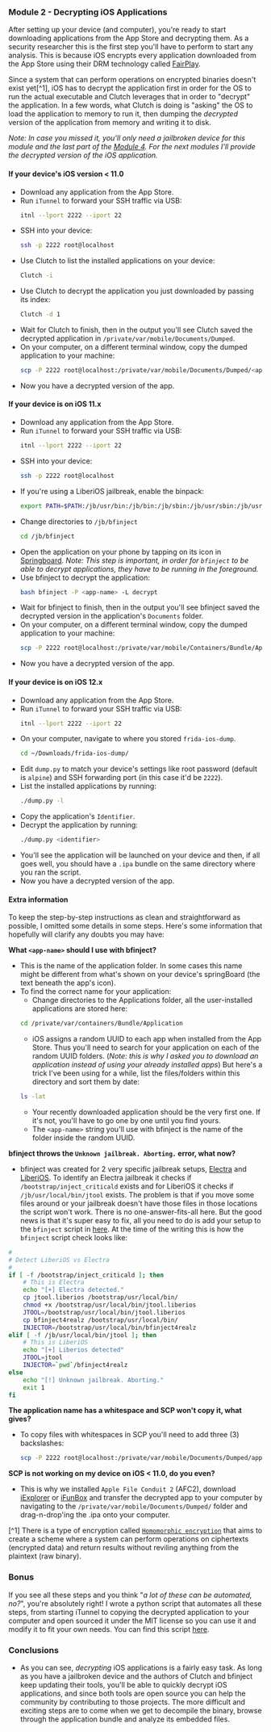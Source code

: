 ### Module 2 - Decrypting iOS Applications

After setting up your device (and computer), you're ready to start downloading applications from the App Store and decrypting them. As a security researcher this is the first step you'll have to perform to start any analysis. This is because iOS encrypts every application downloaded from the App Store using their DRM technology called [FairPlay](https://en.wikipedia.org/wiki/FairPlay).

Since a system that can perform operations on encrypted binaries doesn't exist yet[^1], iOS has to decrypt the application first in order for the OS to run the actual executable and Clutch leverages that in order to "decrypt" the application. In a few words, what Clutch is doing is "asking" the OS to load the application to memory to run it, then dumping the _decrypted_ version of the application from memory and writing it to disk.

_Note: In case you missed it, you'll only need a jailbroken device for this module and the last part of the [Module 4](../Module-4/README.md). For the next modules I'll provide the decrypted version of the iOS application._

#### If your device's iOS version < 11.0
- Download any application from the App Store.
- Run `iTunnel` to forward your SSH traffic via USB:
    ```bash
    itnl --lport 2222 --iport 22
    ```
- SSH into your device:
    ```bash
    ssh -p 2222 root@localhost
    ```
- Use Clutch to list the installed applications on your device:
    ```bash
    Clutch -i
    ```
- Use Clutch to decrypt the application you just downloaded by passing its index:
    ```bash
    Clutch -d 1
    ```
- Wait for Clutch to finish, then in the output you'll see Clutch saved the decrypted application in `/private/var/mobile/Documents/Dumped`.
- On your computer, on a different terminal window, copy the dumped application to your machine:
    ```bash
    scp -P 2222 root@localhost:/private/var/mobile/Documents/Dumped/<app-name>.ipa ~/Desktop/
    ```
- Now you have a decrypted version of the app.

#### If your device is on iOS 11.x
- Download any application from the App Store.
- Run `iTunnel` to forward your SSH traffic via USB:
    ```bash
    itnl --lport 2222 --iport 22
    ```
- SSH into your device:
    ```bash
    ssh -p 2222 root@localhost
    ```
- If you're using a LiberiOS jailbreak, enable the binpack:
    ```bash
    export PATH=$PATH:/jb/usr/bin:/jb/bin:/jb/sbin:/jb/usr/sbin:/jb/usr/local/bin:/sbin:/usr/sbin:/usr/local/bin:
    ```
- Change directories to `/jb/bfinject`
    ```bash
    cd /jb/bfinject
    ```
- Open the application on your phone by tapping on its icon in [Springboard](https://en.wikipedia.org/wiki/SpringBoard). _Note: This step is important, in order for `bfinject` to be able to decrypt applications, they have to be running in the foreground._
- Use bfinject to decrypt the application:
    ```bash
    bash bfinject -P <app-name> -L decrypt
    ```
- Wait for bfinject to finish, then in the output you'll see bfinject saved the decrypted version in the application's `Documents` folder.
- On your computer, on a different terminal window, copy the dumped application to your machine:
    ```bash
    scp -P 2222 root@localhost:/private/var/mobile/Containers/Bundle/Application/{app-uuid}/Documents/decrypted-app.ipa ~/Desktop/
    ```
- Now you have a decrypted version of the app.

#### If your device is on iOS 12.x
- Download any application from the App Store.
- Run `iTunnel` to forward your SSH traffic via USB:
    ```bash
    itnl --lport 2222 --iport 22
    ```
- On your computer, navigate to where you stored `frida-ios-dump`.
  ```bash
  cd ~/Downloads/frida-ios-dump/
  ```
- Edit `dump.py` to match your device's settings like root password (default is `alpine`) and SSH forwarding port (in this case it'd be `2222`).
- List the installed applications by running:
    ```bash
    ./dump.py -l
    ```
- Copy the application's `Identifier`.
- Decrypt the application by running:
    ```bash
    ./dump.py <identifier>
    ```
- You'll see the application will be launched on your device and then, if all goes well, you should have a `.ipa` bundle on the same directory where you ran the script.
- Now you have a decrypted version of the app.

#### Extra information

To keep the step-by-step instructions as clean and straightforward as possible, I omitted some details in some steps. Here's some information that hopefully will clarify any doubts you may have:

**What `<app-name>` should I use with bfinject?**
- This is the name of the application folder. In some cases this name might be different from what's shown on your device's springBoard (the text beneath the app's icon).
- To find the correct name for your application:
    - Change directories to the Applications folder, all the user-installed applications are stored here:
    ```bash
    cd /private/var/containers/Bundle/Application
    ```
    - iOS assigns a random UUID to each app when installed from the App Store. Thus you'll need to search for your application on each of the random UUID folders. (_Note: this is why I asked you to download an application instead of using your already installed apps_) But here's a trick I've been using for a while, list the files/folders within this directory and sort them by date:
    ```bash
    ls -lat
    ```
    - Your recently downloaded application should be the very first one. If it's not, you'll have to go one by one until you find yours.
    - The `<app-name>` string you'll use with bfinject is the name of the folder inside the random UUID.

**bfinject throws the `Unknown jailbreak. Aborting.` error, what now?**
- bfinject was created for 2 very specific jailbreak setups, [Electra](https://coolstar.org/electra/) and [LiberiOS](http://newosxbook.com/liberios/). To identify an Electra jailbreak it checks if `/bootstrap/inject_criticald` exists and for LiberiOS it checks if `/jb/usr/local/bin/jtool` exists. The problem is that if you move some files around or your jailbreak doesn't have those files in those locations the script won't work. There is no one-answer-fits-all here. But the good news is that it's super easy to fix, all you need to do is add your setup to the `bfinject` script in [here](https://github.com/BishopFox/bfinject/blob/master/bfinject#L133-L149). At the time of the writing this is how the `bfinject` script check looks like:
```bash
#
# Detect LiberiOS vs Electra
#
if [ -f /bootstrap/inject_criticald ]; then
    # This is Electra
    echo "[+] Electra detected."
    cp jtool.liberios /bootstrap/usr/local/bin/
    chmod +x /bootstrap/usr/local/bin/jtool.liberios
    JTOOL=/bootstrap/usr/local/bin/jtool.liberios
    cp bfinject4realz /bootstrap/usr/local/bin/
    INJECTOR=/bootstrap/usr/local/bin/bfinject4realz
elif [ -f /jb/usr/local/bin/jtool ]; then
    # This is LiberiOS
    echo "[+] Liberios detected"
    JTOOL=jtool
    INJECTOR=`pwd`/bfinject4realz
else
    echo "[!] Unknown jailbreak. Aborting."
    exit 1
fi
```

**The application name has a whitespace and SCP won't copy it, what gives?**
- To copy files with whitespaces in SCP you'll need to add three (3) backslashes:
    ```bash
    scp -P 2222 root@localhost:/private/var/mobile/Documents/Dumped/app\\\ with\\\ space.ipa ~/Desktop/
    ```

**SCP is not working on my device on iOS < 11.0, do you even?**
- This is why we installed `Apple File Conduit 2` (AFC2), download [iExplorer](https://macroplant.com/iexplorer) or [iFunBox](http://www.i-funbox.com/) and transfer the decrypted app to your computer by navigating to the `/private/var/mobile/Documents/Dumped/` folder and drag-n-drop'ing the .ipa onto your computer.

[^1] There is a type of encryption called [`Homomorphic encryption`](https://en.wikipedia.org/wiki/Homomorphic_encryption) that aims to create a scheme where a system can perform operations on ciphertexts (encrypted data) and return results without reviling anything from the plaintext (raw binary).

### Bonus

If you see all these steps and you think "_a lot of these can be automated, no?_", you're absolutely right! I wrote a python script that automates all these steps, from starting iTunnel to copying the decrypted application to your computer and open sourced it under the MIT license so you can use it and modify it to fit your own needs. You can find this script [here](https://github.com/ivRodriguezCA/decrypt-ios-apps-script).

### Conclusions

- As you can see, _decrypting_ iOS applications is a fairly easy task. As long as you have a jailbroken device and the authors of Clutch and bfinject keep updating their tools, you'll be able to quickly decrypt iOS applications, and since both tools are open source you can help the community by contributing to those projects. The more difficult and exciting steps are to come when we get to decompile the binary, browse through the application bundle and analyze its embedded files.
